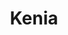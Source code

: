---
title: "Kenia"
introtext: "Kenia, het land in Afrika wat het hele continent samenvat. Het heeft immense regenwouden, grote bergen, uitgestrekte savanne’s, mooie riftvalleien en zó veel verschillende diersoorten. Het is een prachtig land om op vakantie te gaan, je kan er op avontuur, maar ook relaxen op de hagelwitte stranden met koraalriffen die alle kleuren van de regenboog hebben. Populaire bestemmingen binnen Kenia zijn: Hell's Gate National Park voor safari’s, Kakamega Forest Reserve voor regenwoud tochten waar je apen kan spotten en Diani beach staat bekend om de prachtige stranden. En mooi meegenomen: Kenia is nog niet ontdekt door de grote massa. Kenia is ongerept en zal je versteld doen staan door haar schoonheid."
introimage: "https://lh3.googleusercontent.com/afbYnPXHQf8kj2fYg_UcQ_6mcn3my8leC_yI6U0hAC_hcTXq8mBH5pY4B3ygRBQLT3uQegz9By0X8v0fHtCW2szPjQ43FIHXWZVWrxC4xZAo_dcoKDHbFpMiP-6c-C8vQxdL8ME7ew=w800"
surface: "580.000"
inhabitants: "50.100.000"
rate: "112,18"
valuta: "shilling"
need_to_know_text: ""
need_to_know_more_text: ""
fact_one_text: ""
fact_two_text: ""
bigmac_index: ""
images: "https://lh3.googleusercontent.com/vMzw_UDA27CsKVJaX8Sh-cF83jQudC2eMhl7-hyKerImQXf3Ew6UbnHFf_JqoJLWplNDqglewspQamK5ujT0FYe6j-bZ5BxsBj5DcWrrU7tbhKxBxj3HnG90-CRw48UnaVwQuMjFcQ=w800|https://lh3.googleusercontent.com/k8o6fv9lLMmaS8qF1jUi-zhLkdSfgwoFhGH7kYT1oMhk2ujpxC8ZaoJmz-tW-rN6wSAreAWSxxvqk5bjj21nnQQzK4hMiJTxLvlgFB-ETNglc0IH5MBCMR5ZrGAIeO2jqhj9FiL53A=w800|https://lh3.googleusercontent.com/Gq3v7CMpu0s2yV4kCfN3QDgiZJjmAAtjMD6AmaG8Mr1QSkXG3OpLAU4C7bSuaqEa9QAixaWJtTVlJgjyjztcEhlO7aMUBjWHaIzacYmk2CPlM5SSJJaAkQg4O1erjUncQe8_QMEUjw=w800|https://lh3.googleusercontent.com/RdBAnoagRiB72UkdJKujaWcqwVglNkNjYdsXeY9CGvuQNWC4hXKwIcuY94Lbm_H82XpdBz2vwda_m__3CGPX3gnbB3nPiDQ9UUJGszlAaTjmAeslhJbbya6Hmb8bv7wuaXz9sX97RA=w800"
flight_button_title: "Check vluchtprijzen Kenia"
flight_button_url: "https://lt45.net/c/?si=11986&li=1528136&wi=335922&ws=&dl=transport%2Fflights%2Fnl%2Fke%2F%3Flocale%3Dnl-NL%26currency%3DEUR%26market%3DNL"
inspiration_url: "https://partner.bol.com/click/click?p=2&t=url&s=1025999&f=TXL&url=https%3A%2F%2Fwww.bol.com%2Fnl%2Ff%2Flonely-planet-kenya%2F9200000043086312%2F&name=Kenya%2010%20LP%2C%20Lonely%20Planet"
country_code: "ke"
hotels_url: "https://www.booking.com/country/ke.nl.html?aid=1837623"
continent: "Afrika"
---